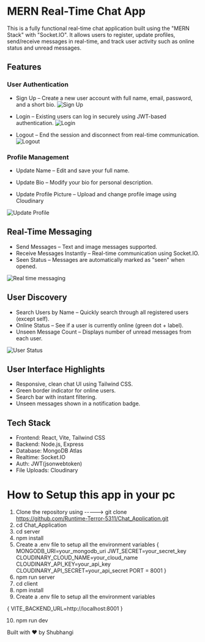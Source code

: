 # MERN Real-Time Chat App

This is a fully functional real-time chat application built using the "MERN Stack" with "Socket.IO".
It allows users to register, update profiles, send/receive messages in real-time, and track user activity such as online status and unread messages.

## Features

### User Authentication
- Sign Up – Create a new user account with full name, email, password, and a short bio.
![Sign Up](https://github.com/user-attachments/assets/51c605ee-3e8d-4f57-8cdc-084f73860e11)
  
-  Login – Existing users can log in securely using JWT-based authentication.
![Login](https://github.com/user-attachments/assets/d3dd73f9-f53b-4b3a-9867-5b89be760f9b)

  
-  Logout – End the session and disconnect from real-time communication.
  ![Logout](https://github.com/user-attachments/assets/a1b9f508-8d78-4fdd-91a0-a92f33058d29)

### Profile Management

-  Update Name – Edit and save your full name.

-  Update Bio – Modify your bio for personal description.

-  Update Profile Picture – Upload and change profile image using Cloudinary

![Update Profile](https://github.com/user-attachments/assets/8ca5806a-57cc-4378-a98d-e25fe4dab355)

## Real-Time Messaging
-  Send Messages – Text and image messages supported.
-  Receive Messages Instantly – Real-time communication using Socket.IO.
-  Seen Status – Messages are automatically marked as "seen" when opened.

![Real time messaging](https://github.com/user-attachments/assets/70237624-29ad-4abc-8906-d40e2db23c7d)

## User Discovery
-  Search Users by Name – Quickly search through all registered users (except self).
-  Online Status – See if a user is currently online (green dot + label).
-  Unseen Message Count – Displays number of unread messages from each user.


![User Status](https://github.com/user-attachments/assets/13178ddc-b1b8-41b7-805a-583092f2d1bc)


## User Interface Highlights
-  Responsive, clean chat UI using Tailwind CSS.
-  Green border indicator for online users.
-  Search bar with instant filtering.
-  Unseen messages shown in a notification badge.

## Tech Stack

- Frontend: React, Vite, Tailwind CSS
- Backend: Node.js, Express
- Database: MongoDB Atlas
- Realtime: Socket.IO
- Auth: JWT(jsonwebtoken)
- File Uploads: Cloudinary



# How to Setup this app in your pc

1. Clone the repository using ----->  git clone https://github.com/Runtime-Terror-5311/Chat_Application.git
2. cd Chat_Application
3. cd server
4. npm install
5. Create a .env file to setup all the environment variables
   {
     MONGODB_URI=your_mongodb_uri
    JWT_SECRET=your_secret_key
    CLOUDINARY_CLOUD_NAME=your_cloud_name
    CLOUDINARY_API_KEY=your_api_key
    CLOUDINARY_API_SECRET=your_api_secret
   PORT = 8001
   }
7. npm run server
8. cd client
9. npm install
10. Create a .env file to setup all the environment variables

   {
     VITE_BACKEND_URL=http://localhost:8001
   }
   
10. npm run dev



Built with ❤️ by Shubhangi






